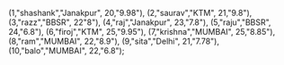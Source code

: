(1,"shashank","Janakpur", 20,"9.98"),
(2,"saurav","KTM", 21,"9.8"),
(3,"razz","BBSR", 22"8"),
(4,"raj","Janakpur", 23,"7.8"),
(5,"raju","BBSR", 24,"6.8"),
(6,"firoj","KTM", 25,"9.95"),
(7,"krishna","MUMBAI", 25,"8.85"),
(8,"ram","MUMBAI", 22,"8.9"),
(9,"sita","Delhi", 21,"7.78"),
(10,"balo","MUMBAI", 22,"6.8");